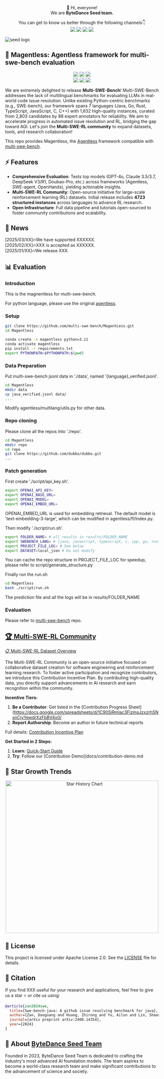 <div align="center">
 👋 Hi, everyone! 
    <br>
    We are <b>ByteDance Seed team.</b>
</div>

<p align="center">
  You can get to know us better through the following channels👇
  <br>
  <a href="https://team.doubao.com/">
    <img src="https://img.shields.io/badge/Website-%231e37ff?style=for-the-badge&logo=bytedance&logoColor=white"></a>
  <a href="https://github.com/user-attachments/assets/93481cda-a7f3-47f3-b333-fe6b3da86b78">
    <img src="https://img.shields.io/badge/WeChat-07C160?style=for-the-badge&logo=wechat&logoColor=white"></a>
 <a href="https://www.xiaohongshu.com/user/profile/668e7e15000000000303157d?xsec_token=ABl2-aqekpytY6A8TuxjrwnZskU-6BsMRE_ufQQaSAvjc%3D&xsec_source=pc_search">
    <img src="https://img.shields.io/badge/Xiaohongshu-%23FF2442?style=for-the-badge&logo=xiaohongshu&logoColor=white"></a>
  <a href="https://www.zhihu.com/org/dou-bao-da-mo-xing-tuan-dui/">
    <img src="https://img.shields.io/badge/zhihu-%230084FF?style=for-the-badge&logo=zhihu&logoColor=white"></a>
</p>

![seed logo](https://github.com/user-attachments/assets/c42e675e-497c-4508-8bb9-093ad4d1f216)

## 🚀 Magentless: Agentless framework for multi-swe-bench evaluation
<p align="center">
  <a href="https://github.com/multi-swe-bench/multi-swe-bench">
    <img src="https://img.shields.io/badge/Multi_SWE_bench-Project Page-yellow"></a>
  <a href="https://arxiv.org/pdf/2502.19811">
    <img src="https://img.shields.io/badge/Multi_SWE_bench-Tech Report-red"></a>
  <a href="https://huggingface.co/datasets/Multi-SWE-RL/Multi-SWE-Bench">
    <img src="https://img.shields.io/badge/Multi_SWE_bench-Hugging Face-orange"></a>
  <br>
  <a href="https://huggingface.co/Multi-SWE-RL">
    <img src="https://img.shields.io/badge/Multi_SWE_RL_Community-Hugging Face-EE9A12"></a>
  <a href="https://discord.gg/EtfbkfqUuN">
    <img src="https://img.shields.io/badge/Multi_SWE_RL_Community-Discord-1449DA"></a>
  <a href="https://github.com/multi-swe-bench/multi-swe-bench/blob/main/LICENSE">
    <img src="https://img.shields.io/badge/License-Apache-blue"></a>
</p>

We are extremely delighted to release **Multi-SWE-Bench**! Multi-SWE-Bench addresses the lack of multilingual benchmarks for evaluating LLMs in real-world code issue resolution. Unlike existing Python-centric benchmarks (e.g., SWE-bench), our framework spans 7 languages (Java, Go, Rust, TypeScript, JavaScript, C, C++) with 1,632 high-quality instances, curated from 2,803 candidates by 88 expert annotators for reliability.
We aim to accelerate progress in automated issue resolution and RL, bridging the gap toward AGI. Let's join the **Multi-SWE-RL community** to expand datasets, tools, and research collaboration!

This repo provides Magentless, the [Agentless](https://github.com/OpenAutoCoder/Agentless) framework compatible with [multi-swe-bench](https://github.com/multi-swe-bench/multi-swe-bench).

## ⚡ Features
- **Comprehensive Evaluation**: Tests top models (GPT-4o, Claude 3.5/3.7, DeepSeek V3/R1, Doubao-Pro, etc.) across frameworks (Agentless, SWE-agent, OpenHands), yielding actionable insights.  
- **Multi-SWE-RL Community**: Open-source initiative for large-scale reinforcement learning (RL) datasets. Initial release includes **4723 structured instances** across languages to advance RL research.  
- **Open Infrastructure**: Full data pipeline and tutorials open-sourced to foster community contributions and scalability.  

## 📢 News
[2025/03/XX]🔥We have supported XXXXXX.
<br>
[2025/02/XX]🔥XXX is accepted as XXXXXX.
<br>
[2025/01/XX]🔥We release XXX.

## 📊 Evaluation

### Introduction

This is the magnentless for multi-swe-bench.

For python language, please use the original [agentless](https://github.com/OpenAutoCoder/Agentless).

### Setup

```bash
git clone https://github.com/multi-swe-bench/MagentLess.git
cd Magentless

conda create -n magentless python=3.11
conda activate magentless
pip install -r requirements.txt
export PYTHONPATH=$PYTHONPATH:$(pwd)
```

### Data Preparation

Put multi-swe-bench jsonl data in './data', named '{language}_verified.jsonl'.

```bash
cd Magentless
mkdir data
cp java_verified.jsonl data/
...
```

Modify agentless/multilang/utils.py for other data.

### Repo cloning

Please clone all the repos into './repo'.

```bash
cd Magentless
mkdir repo
cd repo
git clone https://github.com/dubbo/dubbo.git
...
```

### Patch generation

First create './script/api_key.sh'.

```bash
export OPENAI_API_KEY=
export OPENAI_BASE_URL=
export OPENAI_MODEL=
export OPENAI_EMBED_URL=
```

OPENAI_EMBED_URL is used for embedding retrieval. The default model is 'text-embedding-3-large', which can be modified in agentless/fl/Index.py.

Then modify './script/run.sh'.

```bash
export FOLDER_NAME= # all results in results/FOLDER_NAME
export SWEBENCH_LANG= # {java, javascript, typescript, c, cpp, go, rust}
export PROJECT_FILE_LOC= # See below
export DATASET=local_json # Do not modify
```

You can cache the repo structure in PROJECT_FILE_LOC for speedup, please refer to script/generate_structure.py

Finally run the run.sh

```bash
cd Magentless
bash ./script/run.sh
```

The prediction file and all the logs will be in results/FOLDER_NAME

### Evaluation

Please refer to [multi-swe-bench](https://github.com/multi-swe-bench/multi-swe-bench) repo.


## [🏆 Multi-SWE-RL Community](https://huggingface.co/Multi-SWE-RL)
[📋 Multi-SWE-RL Dataset Overview](https://docs.google.com/spreadsheets/d/1C90SiRmlac3FizmsJzxzrhSNsnCjyYewdrXzFbBV4x0/edit?gid=493937140#gid=493937140)

The Multi-SWE-RL Community is an open-source initiative focused on collaborative dataset creation for software engineering and reinforcement learning research. To foster active participation and recognize contributors, we introduce this Contribution Incentive Plan. By contributing high-quality data, you directly support advancements in AI research and earn recognition within the community. 

**Incentive Tiers:**
1. **Be a Contributor**: Get listed in the [Contribution Progress Sheet](https://docs.google.com/spreadsheets/d/1C90SiRmlac3FizmsJzxzrhSNsnCjyYewdrXzFbBV4x0/
2. **Report Authorship**: Become an author in future technical reports

Full details: [Contribution Incentive Plan](docs/contribution-incentive-plan.md)

**Get Started in 2 Steps:**
1. **Learn**: [Quick-Start Guide](docs/build-dataset-quick-start.md)
2. **Try**: Follow our [Contribution Demo](docs/contribution-demo.md 

## 🌟 Star Growth Trends

<p align="center">
  <a href="https://star-history.com/#multi-swe-bench/multi-swe-bench&Date">
    <img src="https://api.star-history.com/svg?repos=multi-swe-bench/multi-swe-bench&type=Date" width="500" alt="Star History Chart">
  </a>
</p>

## 📜 License
This project is licensed under Apache License 2.0. See the [LICENSE](/LICENSE) flie for details.

## 📖 Citation
If you find XXX useful for your research and applications, feel free to give us a star ⭐ or cite us using:

```bibtex
@article{zan2024swe,
  title={Swe-bench-java: A github issue resolving benchmark for java},
  author={Zan, Daoguang and Huang, Zhirong and Yu, Ailun and Lin, Shaoxin and Shi, Yifan and Liu, Wei and Chen, Dong and Qi, Zongshuai and Yu, Hao and Yu, Lei and others},
  journal={arXiv preprint arXiv:2408.14354},
  year={2024}
}
```

## 🏢 About [ByteDance Seed Team](https://team.doubao.com/)
Founded in 2023, ByteDance Seed Team is dedicated to crafting the industry's most advanced AI foundation models. The team aspires to become a world-class research team and make significant contributions to the advancement of science and society.

